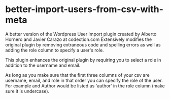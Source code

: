 # better-import-users-from-csv-with-meta
A better version of the Wordpress User Import plugin created by Alberto Hornero and Javier Carazo at codection.com
Extensively modifies the original plugin by removing extraneous code and spelling errors as well as adding the role column to specify a user's role.

This plugin enhances the original plugin by requiring you to select a role in addition to the username and email.

As long as you make sure that the first three columns of your csv are username, email, and role in that order you can specify the role of the user. For example and Author would be listed as 'author' in the role column (make sure it is undercase).
